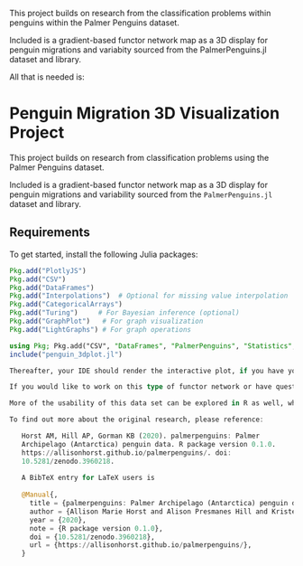 This project builds on research from the classification problems within penguins within the Palmer Penguins dataset.

Included is a gradient-based functor network map as a 3D display for penguin migrations and variabity sourced from the PalmerPenguins.jl dataset and library.

All that is needed is:

# Penguin Migration 3D Visualization Project

This project builds on research from classification problems using the Palmer Penguins dataset.

Included is a gradient-based functor network map as a 3D display for penguin migrations and variability sourced from the `PalmerPenguins.jl` dataset and library.

## Requirements

To get started, install the following Julia packages:

```julia
Pkg.add("PlotlyJS")
Pkg.add("CSV")
Pkg.add("DataFrames")
Pkg.add("Interpolations")  # Optional for missing value interpolation
Pkg.add("CategoricalArrays")
Pkg.add("Turing")     # For Bayesian inference (optional)
Pkg.add("GraphPlot")   # For graph visualization
Pkg.add("LightGraphs") # For graph operations

using Pkg; Pkg.add("CSV", "DataFrames", "PalmerPenguins", "Statistics", "PooledArrays", "PlotlyJS", "Python" ### again, depending on python's path
include("penguin_3dplot.jl")

Thereafter, your IDE should render the interactive plot, if you have your Jupyter set up, you can run multidispatch, including the penguins_multiclass.ipynb

If you would like to work on this type of functor network or have questions about it, feel free to email hkinder@stlteach.org

More of the usability of this data set can be explored in R as well, which was used for quick-preprocessing, cleaning and summary statistics for the functor networks.

To find out more about the original research, please reference:

   Horst AM, Hill AP, Gorman KB (2020). palmerpenguins: Palmer
   Archipelago (Antarctica) penguin data. R package version 0.1.0.
   https://allisonhorst.github.io/palmerpenguins/. doi:
   10.5281/zenodo.3960218.
 
   A BibTeX entry for LaTeX users is
 
   @Manual{,
     title = {palmerpenguins: Palmer Archipelago (Antarctica) penguin data},
     author = {Allison Marie Horst and Alison Presmanes Hill and Kristen B Gorman},
     year = {2020},
     note = {R package version 0.1.0},
     doi = {10.5281/zenodo.3960218},
     url = {https://allisonhorst.github.io/palmerpenguins/},
   }
